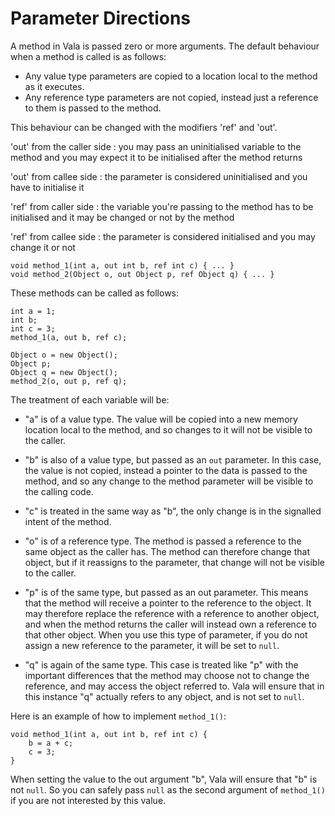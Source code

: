 # Parameter Directions
A method in Vala is passed zero or more arguments. The default behaviour when a method is called is as follows: 

-   Any value type parameters are copied to a location local to the method as it executes. 
-   Any reference type parameters are not copied, instead just a reference to them is passed to the method. 

This behaviour can be changed with the modifiers 'ref' and 'out'. 

'out' from the caller side
:   you may pass an uninitialised variable to the method and you may expect it to be initialised after the method returns

'out' from callee side
:   the parameter is considered uninitialised and you have to initialise it 

'ref' from caller side
:   the variable you're passing to the method has to be initialised and it may be changed or not by the method 

'ref' from callee side
:   the parameter is considered initialised and you may change it or not
    
```vala
void method_1(int a, out int b, ref int c) { ... }
void method_2(Object o, out Object p, ref Object q) { ... }
```

These methods can be called as follows: 

```vala
int a = 1;
int b;
int c = 3;
method_1(a, out b, ref c);

Object o = new Object();
Object p;
Object q = new Object();
method_2(o, out p, ref q);
```

The treatment of each variable will be: 

-   "a" is of a value type. The value will be copied into a new memory location local to the method, and so changes to it will not be visible to the caller. 

-   "b" is also of a value type, but passed as an `out` parameter. In this case, the value is not copied, instead a pointer to the data is passed to the method, and so any change to the method parameter will be visible to the calling code.

-   "c" is treated in the same way as "b", the only change is in the signalled intent of the method. 

-   "o" is of a reference type. The method is passed a reference to the same object as the caller has. The method can therefore change that object, but if it reassigns to the parameter, that change will not be visible to the caller. 

-   "p" is of the same type, but passed as an out parameter. This means that the method will receive a pointer to the reference to the object. It may therefore replace the reference with a reference to another object, and when the method returns the caller will instead own a reference to that other object. When you use this type of parameter, if you do not assign a new reference to the parameter, it will be set to `null`. 

-   "q" is again of the same type. This case is treated like "p" with the important differences that the method may choose not to change the reference, and may access the object referred to. Vala will ensure that in this instance "q" actually refers to any object, and is not set to `null`. 

Here is an example of how to implement `method_1()`: 

```vala
void method_1(int a, out int b, ref int c) {
    b = a + c;
    c = 3;
}
```

When setting the value to the out argument "b", Vala will ensure that "b" is not `null`. So you can safely pass `null` as the second argument of `method_1()` if you are not interested by this value. 

